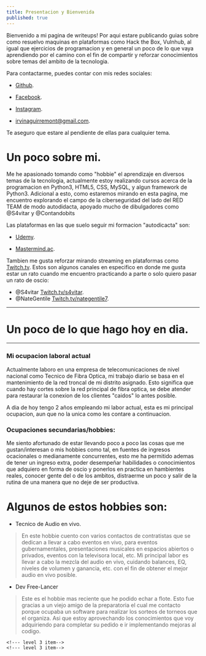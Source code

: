 ```yaml
---
title: Presentacion y Bienvenida 
published: true
---
```


Bienvenido a mi pagina de writeups! Por aqui estare publicando guias sobre como resuelvo maquinas en plataformas como Hack the Box, Vulnhub, al igual que ejercicios de programacion y en general un poco de lo que vaya aprendiendo por el camino con el fin de compartir y reforzar conocimientos sobre temas del ambito de la tecnologia.

Para contactarme, puedes contar con mis redes sociales: 

* [Github](https://www.github.com/irvineytor).

 
* [Facebook](https://www.facebook.com/irvineytor).


* [Instagram](https://www.instagram.com/irvin_aguirre.py/).


* [irvinaguirremont@gmail.com](https://mail.google.com/mail/u/0/#inbox?compose=CllgCJqVwsFgSvQhlrTHLbWlJJnbZtrFHMTrFVTBQrBLGSwHhZhLfhwqCVNlxLmmRwSgzBqxVZL).


Te aseguro que estare al pendiente de ellas para cualquier tema.



# [](#header-1)Un poco sobre mi.

Me he apasionado tomando como "hobbie" el aprendizaje en diversos temas de la tecnologia, actualmente estoy realizando cursos acerca de la programacion en Python3, HTML5, CSS, MySQL, y algun framework de Python3.
Adicional a esto, como estaremos mirando en esta pagina, me encuentro explorando el campo de la ciberseguridad del lado del RED TEAM de modo autodidacta, apoyado mucho de dibulgadores como @S4vitar y @Contandobits

Las plataformas en las que suelo seguir mi formacion "autodicacta" son:

* [Udemy](https://www.udemy.com/user/irvin-uriel-aguirre-montoya/).

* [Mastermind.ac](https://www.mastermind.ac).

Tambien me gusta reforzar mirando streaming en plataformas como [Twitch.tv](https://www.twitch.tv). Estos son algunos canales en especifico en donde me gusta estar un rato cuando me encuentro practicando a parte o solo quiero pasar un rato de oscio:

* @S4vitar [Twitch.tv/s4vitar](https://www.twitch.tv/s4vitaar).
* @NateGentile [Twitch.tv/nategentile7](https://www.twitch.tv/nategentile7).


* * *

# [](#header-1) Un poco de lo que hago hoy en dia.
* * *
### Mi ocupacion laboral actual

Actualmente laboro en una empresa de telecomunicaciones de nivel nacional como Tecnico de Fibra Optica, mi trabajo diario se basa en el mantenimiento de la red troncal de mi distrito asignado. Esto significa que cuando hay cortes sobre la red principal de fibra optica, se debe atender para restaurar la conexion de los clientes "caidos" lo antes posible.

A dia de hoy tengo 2 años empleando mi labor actual, esta es mi principal ocupacion, aun que no la unica como les contare a continuacion.

### Ocupaciones secundarias/hobbies:

Me siento afortunado de estar llevando poco a poco las cosas que me gustan/interesan o mis hobbies como tal, en fuentes de ingresos ocacionales o medianamente concurrentes, esto me ha permitido ademas de tener un ingreso extra, poder desempeñar habilidades o conocimientos que adquiero en forma de oscio y ponerlos en practica en hambientes reales, conocer gente del o de los ambitos, distraerme un poco y salir de la rutina de una manera que no deje de ser productiva.

# [](#header-4) Algunos de estos hobbies son:

* Tecnico de Audio en vivo.
> En este hobbie cuento con varios contactos de contratistas que se dedican a llevar a cabo eventos en vivo, para eventos gubernamentales, presentaciones musicales en espacios abiertos o privados, eventos con la televisora local, etc. Mi principal labor es llevar a cabo la mezcla del audio en vivo, cuidando balances, EQ, niveles de volumen y ganancia, etc. con el fin de obtener el mejor audio en vivo posible.

* Dev Free-Lancer
> Este es el hobbie mas reciente que he podido echar a flote. Esto fue gracias a un viejo amigo de la preparatoria el cual me contacto porque ocupaba un software para realizar los sorteos de torneos que el organiza. Asi que estoy aprovechando los conocimientos que voy adquiriendo para completar su pedido e ir implementando mejoras al codigo.

<!--## [](#header-2)Header 2-->


<!--### [](#header-3)Header 3-->

<!--```js-->
<!--// Javascript code with syntax highlighting.-->
<!--var fun = function lang(l) {-->
  <!--dateformat.i18n = require('./lang/' + l)-->
  <!--return true;-->
<!--}-->
<!--```-->

<!--```ruby-->
<!--# Ruby code with syntax highlighting-->
<!--GitHubPages::Dependencies.gems.each do |gem, version|-->
  <!--s.add_dependency(gem, "= #{version}")-->
<!--end-->
<!--```-->

<!--#### [](#header-4)Header 4-->

<!--*   This is an unordered list following a header.-->
<!--*   This is an unordered list following a header.-->
<!--*   This is an unordered list following a header.-->

<!--##### [](#header-5)Header 5-->

<!--1.  This is an ordered list following a header.-->
<!--2.  This is an ordered list following a header.-->
<!--3.  This is an ordered list following a header.-->

<!--###### [](#header-6)Header 6-->

<!--| head1        | head two          | three |-->
<!--|:-------------|:------------------|:------|-->
<!--| ok           | good swedish fish | nice  |-->
<!--| out of stock | good and plenty   | nice  |-->
<!--| ok           | good `oreos`      | hmm   |-->
<!--| ok           | good `zoute` drop | yumm  |-->

<!--### There's a horizontal rule below this.-->

<!--* * *-->

<!--### Here is an unordered list:-->

<!--*   Item foo-->
<!--*   Item bar-->
<!--*   Item baz-->
<!--*   Item zip-->

<!--### And an ordered list:-->

<!--1.  Item one-->
<!--1.  Item two-->
<!--1.  Item three-->
<!--1.  Item four-->

<!--### And a nested list:-->

<!--- level 1 item-->
  <!--- level 2 item-->
  <!--- level 2 item-->
    <!--- level 3 item-->
    <!--- level 3 item-->
<!--- level 1 item-->
  <!--- level 2 item-->
  <!--- level 2 item-->
  <!--- level 2 item-->
<!--- level 1 item-->
  <!--- level 2 item-->
  <!--- level 2 item-->
<!--- level 1 item-->

<!--### Small image-->

<!--![](https://assets-cdn.github.com/images/icons/emoji/octocat.png)-->

<!--### Large image-->

<!--![](https://guides.github.com/activities/hello-world/branching.png)-->


<!--### Definition lists can be used with HTML syntax.-->

<!--<dl>-->
<!--<dt>Name</dt>-->
<!--<dd>Godzilla</dd>-->
<!--<dt>Born</dt>-->
<!--<dd>1952</dd>-->
<!--<dt>Birthplace</dt>-->
<!--<dd>Japan</dd>-->
<!--<dt>Color</dt>-->
<!--<dd>Green</dd>-->
<!--</dl>-->

<!--```-->
<!--Long, single-line code blocks should not wrap. They should horizontally scroll if they are too long. This line should be long enough to demonstrate this.-->
<!--```-->

<!--```-->
<!--The final element.-->
<!--```-->
